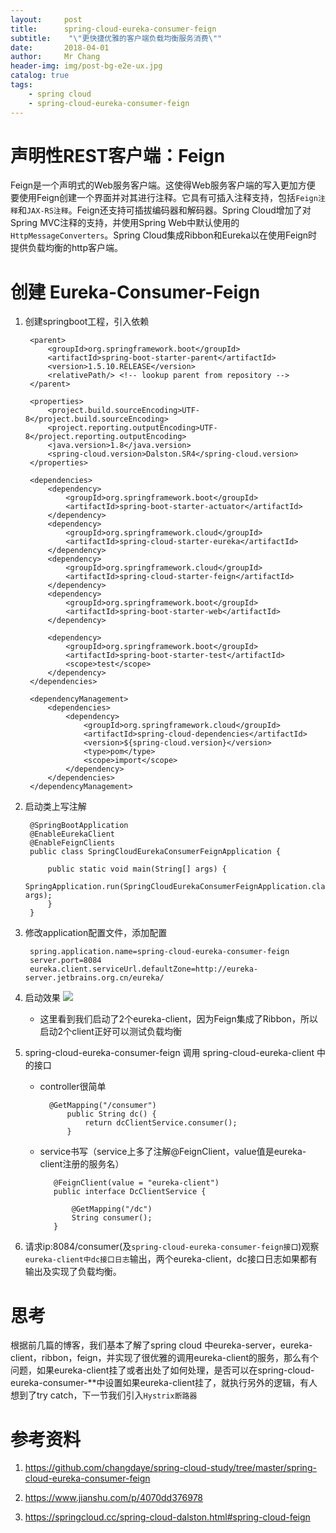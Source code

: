```yaml
---
layout:     post
title:     	spring-cloud-eureka-consumer-feign
subtitle:    "\"更快捷优雅的客户端负载均衡服务消费\""
date:       2018-04-01
author:     Mr Chang
header-img: img/post-bg-e2e-ux.jpg
catalog: true
tags:
    - spring cloud
    - spring-cloud-eureka-consumer-feign
---
```


# 声明性REST客户端：Feign
Feign是一个声明式的Web服务客户端。这使得Web服务客户端的写入更加方便 要使用Feign创建一个界面并对其进行注释。它具有可插入注释支持，包括`Feign注释`和`JAX-RS注释`。Feign还支持可插拔编码器和解码器。Spring Cloud增加了对Spring MVC注释的支持，并使用Spring Web中默认使用的`HttpMessageConverters`。Spring Cloud集成Ribbon和Eureka以在使用Feign时提供负载均衡的http客户端。
# 创建 Eureka-Consumer-Feign

1. 创建springboot工程，引入依赖

		<parent>
	        <groupId>org.springframework.boot</groupId>
	        <artifactId>spring-boot-starter-parent</artifactId>
	        <version>1.5.10.RELEASE</version>
	        <relativePath/> <!-- lookup parent from repository -->
	    </parent>
	
	    <properties>
	        <project.build.sourceEncoding>UTF-8</project.build.sourceEncoding>
	        <project.reporting.outputEncoding>UTF-8</project.reporting.outputEncoding>
	        <java.version>1.8</java.version>
	        <spring-cloud.version>Dalston.SR4</spring-cloud.version>
	    </properties>
	
	    <dependencies>
	        <dependency>
	            <groupId>org.springframework.boot</groupId>
	            <artifactId>spring-boot-starter-actuator</artifactId>
	        </dependency>
	        <dependency>
	            <groupId>org.springframework.cloud</groupId>
	            <artifactId>spring-cloud-starter-eureka</artifactId>
	        </dependency>
	        <dependency>
	            <groupId>org.springframework.cloud</groupId>
	            <artifactId>spring-cloud-starter-feign</artifactId>
	        </dependency>
	        <dependency>
	            <groupId>org.springframework.boot</groupId>
	            <artifactId>spring-boot-starter-web</artifactId>
	        </dependency>
	
	        <dependency>
	            <groupId>org.springframework.boot</groupId>
	            <artifactId>spring-boot-starter-test</artifactId>
	            <scope>test</scope>
	        </dependency>
	    </dependencies>
	
	    <dependencyManagement>
	        <dependencies>
	            <dependency>
	                <groupId>org.springframework.cloud</groupId>
	                <artifactId>spring-cloud-dependencies</artifactId>
	                <version>${spring-cloud.version}</version>
	                <type>pom</type>
	                <scope>import</scope>
	            </dependency>
	        </dependencies>
	    </dependencyManagement>
	
2. 启动类上写注解

		@SpringBootApplication
		@EnableEurekaClient
		@EnableFeignClients
		public class SpringCloudEurekaConsumerFeignApplication {
		
		    public static void main(String[] args) {
		        SpringApplication.run(SpringCloudEurekaConsumerFeignApplication.class, args);
		    }
		}
3. 修改application配置文件，添加配置

		spring.application.name=spring-cloud-eureka-consumer-feign
		server.port=8084
		eureka.client.serviceUrl.defaultZone=http://eureka-server.jetbrains.org.cn/eureka/		
4. 启动效果
   ![](https://cdn-blog.oss-cn-beijing.aliyuncs.com/18-3-29/69111377.jpg)
    * 这里看到我们启动了2个eureka-client，因为Feign集成了Ribbon，所以启动2个client正好可以测试负载均衡
	
5. spring-cloud-eureka-consumer-feign 调用 spring-cloud-eureka-client 中的接口
	* controller很简单
	
			@GetMapping("/consumer")
			    public String dc() {
			        return dcClientService.consumer();
			    }
   * service书写（service上多了注解@FeignClient，value值是eureka-client注册的服务名）
   		
	   		@FeignClient(value = "eureka-client")
			public interface DcClientService {
			
			    @GetMapping("/dc")
			    String consumer();
			}
6. 请求ip:8084/consumer(及`spring-cloud-eureka-consumer-feign接口`)观察`eureka-client中dc接口日志`输出，两个eureka-client，dc接口日志如果都有输出及实现了负载均衡。

# 思考

根据前几篇的博客，我们基本了解了spring cloud 中eureka-server，eureka-client，ribbon，feign，并实现了很优雅的调用eureka-client的服务，那么有个问题，如果eureka-client挂了或者出处了如何处理，是否可以在spring-cloud-eureka-consumer-**中设置如果eureka-client挂了，就执行另外的逻辑，有人想到了try catch，下一节我们引入`Hystrix断路器	`
# 参考资料
   1. https://github.com/changdaye/spring-cloud-study/tree/master/spring-cloud-eureka-consumer-feign
      
   2. https://www.jianshu.com/p/4070dd376978
    
   3. https://springcloud.cc/spring-cloud-dalston.html#spring-cloud-feign